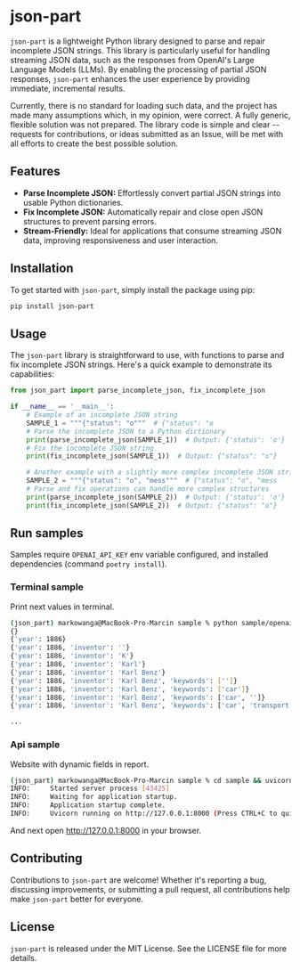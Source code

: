 # json-part

`json-part` is a lightweight Python library designed to parse and
repair incomplete JSON strings. This library is particularly useful
for handling streaming JSON data, such as the responses from
OpenAI's Large Language Models (LLMs). By enabling the processing
of partial JSON responses, `json-part` enhances the user experience
by providing immediate, incremental results.

Currently, there is no standard for loading such data,
and the project has made many assumptions which, in my opinion,
were correct. A fully generic, flexible solution was not prepared.
The library code is simple and clear -- requests for contributions,
or ideas submitted as an Issue, will be met with
all efforts to create the best possible solution.

## Features

- **Parse Incomplete JSON:** Effortlessly convert partial JSON
  strings into usable Python dictionaries.
- **Fix Incomplete JSON:** Automatically repair and close
  open JSON structures to prevent parsing errors.
- **Stream-Friendly:** Ideal for applications that consume
  streaming JSON data, improving responsiveness and user interaction.

## Installation

To get started with `json-part`, simply install the package using pip:

```bash
pip install json-part
```

## Usage

The `json-part` library is straightforward to use, with functions
to parse and fix incomplete JSON strings. Here's a quick
example to demonstrate its capabilities:

```python
from json_part import parse_incomplete_json, fix_incomplete_json

if __name__ == '__main__':
    # Example of an incomplete JSON string
    SAMPLE_1 = """{"status": "o"""  # {"status": "o
    # Parse the incomplete JSON to a Python dictionary
    print(parse_incomplete_json(SAMPLE_1))  # Output: {'status': 'o'}
    # Fix the incomplete JSON string
    print(fix_incomplete_json(SAMPLE_1))  # Output: {"status": "o"}

    # Another example with a slightly more complex incomplete JSON string
    SAMPLE_2 = """{"status": "o", "mess"""  # {"status": "o", "mess
    # Parse and fix operations can handle more complex structures
    print(parse_incomplete_json(SAMPLE_2))  # Output: {'status': 'o'}
    print(fix_incomplete_json(SAMPLE_2))  # Output: {"status": "o"}
```

## Run samples

Samples require `OPENAI_API_KEY` env variable configured, and installed dependencies (command `poetry install`).

### Terminal sample

Print next values in terminal.

```bash
(json_part) markowanga@MacBook-Pro-Marcin sample % python sample/openai_sample.py          
{}
{'year': 1886}
{'year': 1886, 'inventor': ''}
{'year': 1886, 'inventor': 'K'}
{'year': 1886, 'inventor': 'Karl'}
{'year': 1886, 'inventor': 'Karl Benz'}
{'year': 1886, 'inventor': 'Karl Benz', 'keywords': ['']}
{'year': 1886, 'inventor': 'Karl Benz', 'keywords': ['car']}
{'year': 1886, 'inventor': 'Karl Benz', 'keywords': ['car', '']}
{'year': 1886, 'inventor': 'Karl Benz', 'keywords': ['car', 'transport']}

...
```

### Api sample

Website with dynamic fields in report.

```bash
(json_part) markowanga@MacBook-Pro-Marcin sample % cd sample && uvicorn api_sample:app          
INFO:     Started server process [43425]
INFO:     Waiting for application startup.
INFO:     Application startup complete.
INFO:     Uvicorn running on http://127.0.0.1:8000 (Press CTRL+C to quit)
```

And next open http://127.0.0.1:8000 in your browser.

## Contributing

Contributions to `json-part` are welcome!
Whether it's reporting a bug, discussing improvements,
or submitting a pull request, all contributions
help make `json-part` better for everyone.

## License

`json-part` is released under the MIT License.
See the LICENSE file for more details.
